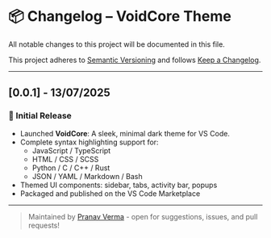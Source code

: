# 📦 Changelog – VoidCore Theme

All notable changes to this project will be documented in this file.

This project adheres to [Semantic Versioning](https://semver.org/) and follows [Keep a Changelog](https://keepachangelog.com/).

---

## [0.0.1] - 13/07/2025

### 🎉 Initial Release

- Launched **VoidCore**: A sleek, minimal dark theme for VS Code.
- Complete syntax highlighting support for:
  - JavaScript / TypeScript
  - HTML / CSS / SCSS
  - Python / C / C++ / Rust
  - JSON / YAML / Markdown / Bash
- Themed UI components: sidebar, tabs, activity bar, popups
- Packaged and published on the VS Code Marketplace

---

> Maintained by [Pranav Verma](https://github.com/pranav89624) - open for suggestions, issues, and pull requests!
